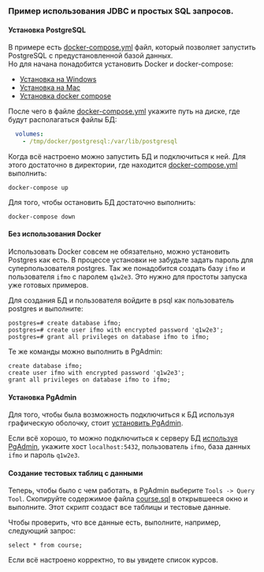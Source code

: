 ### Пример использования JDBC и простых SQL запросов.

#### Установка PostgreSQL

В примере есть [docker-compose.yml][docker compose] файл, который позволяет запустить PostgreSQL с предустановленной базой данных.  
Но для начана понадобится установить Docker и docker-compose:
* [Установка на Windows][docker windows install]
* [Установка на Mac][docker mac install]
* [Установка docker compose][docker compose install]

После чего в файле [docker-compose.yml][docker compose] укажите путь на диске, где будут располагаться файлы БД:  
```yaml
  volumes:
    - /tmp/docker/postgresql:/var/lib/postgresql
```

Когда всё настроено можно запустить БД и подключиться к ней. Для этого достаточно в директории, где находится [docker-compose.yml][docker compose]
выполнить: 
```shell script
docker-compose up
```

Для того, чтобы остановить БД достаточно выполнить:
```shell script
docker-compose down
```

#### Без использования Docker

Использовать Docker совсем не обязательно, можно установить Postgres как есть. В процессе установки не забудьте
задать пароль для суперпользователя postgres. Так же понадобится создать базу `ifmo` и пользователя `ifmo` с паролем
`q1w2e3`. Это нужно для простоты запуска уже готовых примеров.

Для создания БД и пользователя войдите в psql как пользователь postgres и выполните:
```shell script
postgres=# create database ifmo;
postgres=# create user ifmo with encrypted password 'q1w2e3';
postgres=# grant all privileges on database ifmo to ifmo;
```

Те же команды можно выполнить в PgAdmin:
```roomsql
create database ifmo;
create user ifmo with encrypted password 'q1w2e3';
grant all privileges on database ifmo to ifmo;
```

#### Установка PgAdmin

Для того, чтобы была возможность подключиться к БД используя графическую оболочку, стоит [установить PgAdmin][pgadmin install].

Если всё хорошо, то можно подключиться к серверу БД [используя PgAdmin][pgadmin connect], 
укажите хост `localhost:5432`, пользователь `ifmo`, база данных `ifmo` и пароль `q1w2e3`.

#### Создание тестовых таблиц с данными

Теперь, чтобы было с чем работать, в PgAdmin выберите `Tools -> Query Tool`. 
Скопируйте содержимое файла [course.sql][course.sql] в открывшееся окно и выполните.
Этот скрипт создаст все таблицы и тестовые данные.

Чтобы проверить, что все данные есть, выполните, например, следующий запрос:
```roomsql
select * from course;
``` 
Если всё настроено корректно, то вы увидете список курсов.

[docker compose]: https://github.com/XMitya/jdbc-example/blob/master/src/main/docker/docker-compose.yml
[course.sql]: https://github.com/XMitya/jdbc-example/blob/master/bin/course.sql
[docker windows install]: https://docs.docker.com/docker-for-windows/install/
[docker mac install]: https://docs.docker.com/docker-for-mac/install/
[docker compose install]: https://docs.docker.com/compose/install/ 
[pgadmin install]: https://www.pgadmin.org/download/
[pgadmin connect]: https://www.pgadmin.org/docs/pgadmin4/latest/connecting.html
[postgres install]: https://www.postgresql.org/download/
[create db]: https://medium.com/coding-blocks/creating-user-database-and-adding-access-on-postgresql-8bfcd2f4a91e